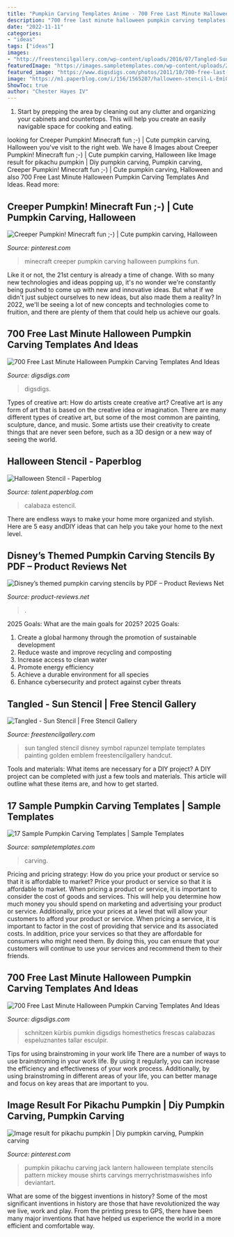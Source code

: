 ```yaml
---
title: "Pumpkin Carving Templates Anime - 700 Free Last Minute Halloween Pumpkin Carving Templates And Ideas"
description: "700 free last minute halloween pumpkin carving templates and ideas"
date: "2022-11-11"
categories:
- "ideas"
tags: ["ideas"]
images:
- "http://freestencilgallery.com/wp-content/uploads/2016/07/Tangled-Sun-Stencil-thumb.jpg"
featuredImage: "https://images.sampletemplates.com/wp-content/uploads/2015/04/mickey-mouse-pumpkin-carving-template.jpeg"
featured_image: "https://www.digsdigs.com/photos/2011/10/700-free-last-minute-halloween-pumpkin-carving-templates-and-ideas-6-775x775.jpg"
image: "https://m1.paperblog.com/i/156/1565207/halloween-stencil-L-Emi0uQ.jpeg"
ShowToc: true
author: "Chester Hayes IV"
---
```



1. Start by prepping the area by cleaning out any clutter and organizing your cabinets and countertops. This will help you create an easily navigable space for cooking and eating.

	

		
looking for Creeper Pumpkin! Minecraft fun ;-) | Cute pumpkin carving, Halloween you've visit to the right web. We have 8 Images about Creeper Pumpkin! Minecraft fun ;-) | Cute pumpkin carving, Halloween like Image result for pikachu pumpkin | Diy pumpkin carving, Pumpkin carving, Creeper Pumpkin! Minecraft fun ;-) | Cute pumpkin carving, Halloween and also 700 Free Last Minute Halloween Pumpkin Carving Templates And Ideas. Read more:
		
    
## Creeper Pumpkin! Minecraft Fun ;-) | Cute Pumpkin Carving, Halloween

<img loading=lazy src="https://i.pinimg.com/736x/d2/ea/8c/d2ea8c46a964388f96cb764329d472c0--creeper-minecraft.jpg" onerror="this.onerror=null;this.src='https://tse4.mm.bing.net/th?id=OIP.0OkG1Opx3I41kUuAMGc6YQHaJ3&amp;pid=15.1';" alt="Creeper Pumpkin! Minecraft fun ;-) | Cute pumpkin carving, Halloween">

_Source: pinterest.com_

>minecraft creeper pumpkin carving halloween pumpkins fun. 

	

Like it or not, the 21st century is already a time of change. With so many new technologies and ideas popping up, it's no wonder we're constantly being pushed to come up with new and innovative ideas. But what if we didn't just subject ourselves to new ideas, but also made them a reality? In 2022, we'll be seeing a lot of new concepts and technologies come to fruition, and there are plenty of them that could help us achieve our goals.

    
## 700 Free Last Minute Halloween Pumpkin Carving Templates And Ideas

<img loading=lazy src="https://www.digsdigs.com/photos/2011/10/700-free-last-minute-halloween-pumpkin-carving-templates-and-ideas-16.jpg" onerror="this.onerror=null;this.src='https://tse2.mm.bing.net/th?id=OIP.6UEEHPaDFJfCJblsNdc6HwHaHa&amp;pid=15.1';" alt="700 Free Last Minute Halloween Pumpkin Carving Templates And Ideas">

_Source: digsdigs.com_

>digsdigs. 

	

Types of creative art: How do artists create creative art?
Creative art is any form of art that is based on the creative idea or imagination. There are many different types of creative art, but some of the most common are painting, sculpture, dance, and music. Some artists use their creativity to create things that are never seen before, such as a 3D design or a new way of seeing the world.

    
## Halloween Stencil - Paperblog

<img loading=lazy src="https://m1.paperblog.com/i/156/1565207/halloween-stencil-L-Emi0uQ.jpeg" onerror="this.onerror=null;this.src='https://tse2.mm.bing.net/th?id=OIP.q0HyRAnN6AdJsGTVgDV42AD5D5&amp;pid=15.1';" alt="Halloween Stencil - Paperblog">

_Source: talent.paperblog.com_

>calabaza estencil. 

	

There are endless ways to make your home more organized and stylish. Here are 5 easy andDIY ideas that can help you take your home to the next level.

    
## Disney’s Themed Pumpkin Carving Stencils By PDF – Product Reviews Net

<img loading=lazy src="https://www.product-reviews.net/wp-content/uploads/Disney-pumpkin-carving-stencils-PDF.jpg" onerror="this.onerror=null;this.src='https://tse4.mm.bing.net/th?id=OIP.FMvMrP-oV5iynMFg0zwcuAHaFu&amp;pid=15.1';" alt="Disney’s themed pumpkin carving stencils by PDF – Product Reviews Net">

_Source: product-reviews.net_

>. 

	

2025 Goals: What are the main goals for 2025?
2025 Goals: 
1. Create a global harmony through the promotion of sustainable development 
2. Reduce waste and improve recycling and composting 
3. Increase access to clean water 
4. Promote energy efficiency 
5. Achieve a durable environment for all species 
6. Enhance cybersecurity and protect against cyber threats 

    
## Tangled - Sun Stencil | Free Stencil Gallery

<img loading=lazy src="http://freestencilgallery.com/wp-content/uploads/2016/07/Tangled-Sun-Stencil-thumb.jpg" onerror="this.onerror=null;this.src='https://tse1.mm.bing.net/th?id=OIP.39J9tzckAI5Y2TLeyY6pCwHaHa&amp;pid=15.1';" alt="Tangled - Sun Stencil | Free Stencil Gallery">

_Source: freestencilgallery.com_

>sun tangled stencil disney symbol rapunzel template templates painting golden emblem freestencilgallery handcut. 

	

Tools and materials: What items are necessary for a DIY project?
A DIY project can be completed with just a few tools and materials. This article will outline what these items are, and how to get started.

    
## 17 Sample Pumpkin Carving Templates | Sample Templates

<img loading=lazy src="https://images.sampletemplates.com/wp-content/uploads/2015/04/mickey-mouse-pumpkin-carving-template.jpeg" onerror="this.onerror=null;this.src='https://tse3.mm.bing.net/th?id=OIP.Xo2xPiYsd_Zl94-2UjbRUgHaHZ&amp;pid=15.1';" alt="17 Sample Pumpkin Carving Templates | Sample Templates">

_Source: sampletemplates.com_

>carving. 

	

Pricing and pricing strategy: How do you price your product or service so that it is affordable to market?
Price your product or service so that it is affordable to market. When pricing a product or service, it is important to consider the cost of goods and services. This will help you determine how much money you should spend on marketing and advertising your product or service. Additionally, price your prices at a level that will allow your customers to afford your product or service. When pricing a service, it is important to factor in the cost of providing that service and its associated costs. In addition, price your services so that they are affordable for consumers who might need them. By doing this, you can ensure that your customers will continue to use your services and recommend them to their friends.

    
## 700 Free Last Minute Halloween Pumpkin Carving Templates And Ideas

<img loading=lazy src="https://www.digsdigs.com/photos/2011/10/700-free-last-minute-halloween-pumpkin-carving-templates-and-ideas-6-775x775.jpg" onerror="this.onerror=null;this.src='https://tse3.mm.bing.net/th?id=OIP.Ja4iOYbElBgKPHjawtaT-wHaHa&amp;pid=15.1';" alt="700 Free Last Minute Halloween Pumpkin Carving Templates And Ideas">

_Source: digsdigs.com_

>schnitzen kürbis pumkin digsdigs homesthetics frescas calabazas espeluznantes tallar esculpir. 

	

Tips for using brainstroming in your work life
There are a number of ways to use brainstroming in your work life. By using it regularly, you can increase the efficiency and effectiveness of your work process. Additionally, by using brainstroming in different areas of your life, you can better manage and focus on key areas that are important to you.

    
## Image Result For Pikachu Pumpkin | Diy Pumpkin Carving, Pumpkin Carving

<img loading=lazy src="https://i.pinimg.com/736x/04/4b/ee/044beebe0a6164d6bff67538a9d47e36--jack-o-lantern-fairy-tail.jpg" onerror="this.onerror=null;this.src='https://tse1.mm.bing.net/th?id=OIP.3e-jpzRulfr73ZaTKd3zTAHaJl&amp;pid=15.1';" alt="Image result for pikachu pumpkin | Diy pumpkin carving, Pumpkin carving">

_Source: pinterest.com_

>pumpkin pikachu carving jack lantern halloween template stencils pattern mickey mouse shirts carvings merrychristmaswishes info deviantart. 

	

What are some of the biggest inventions in history?
Some of the most significant inventions in history are those that have revolutionized the way we live, work and play. From the printing press to GPS, there have been many major inventions that have helped us experience the world in a more efficient and comfortable way.

